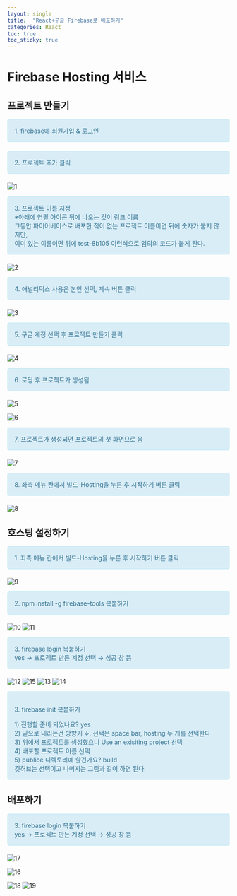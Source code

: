 ```yaml
---
layout: single
title:  "React+구글 Firebase로 배포하기"
categories: React
toc: true
toc_sticky: true
---
```


# Firebase Hosting 서비스

## 프로젝트 만들기

<div style="padding: 15px; border: 1px solid transparent; border-color: transparent; margin-bottom: 20px; border-radius: 4px; color: #31708f; background-color: #d9edf7; border-color: #bce8f1;">
  <div>1. firebase에 회원가입 & 로그인</div>
</div>

<div style="padding: 15px; border: 1px solid transparent; border-color: transparent; margin-bottom: 20px; border-radius: 4px; color: #31708f; background-color: #d9edf7; border-color: #bce8f1;">
  <div>2. 프로젝트 추가 클릭</div>
</div>

  ![1](https://github.com/chlwlstlf/portfolio/assets/63334368/a5df2403-3100-4318-bdfd-f4efbf3106ef)

<div style="padding: 15px; border: 1px solid transparent; border-color: transparent; margin-bottom: 20px; border-radius: 4px; color: #31708f; background-color: #d9edf7; border-color: #bce8f1;">
  <div>3. 프로젝트 이름 지정</div>
  <div>※아래에 연필 아이콘 뒤에 나오는 것이 링크 이름</div>
  <div>그동안 파이어베이스로 배포한 적이 없는 프로젝트 이름이면 뒤에 숫자가 붙지 않지만,</div>
  <div>이미 있는 이름이면 뒤에 test-8b105 이런식으로 임의의 코드가 붙게 된다.</div>
</div>


  ![2](https://github.com/chlwlstlf/portfolio/assets/63334368/6bacd937-c0a4-4e6f-8613-e6a2cc2cb5c7)

<div style="padding: 15px; border: 1px solid transparent; border-color: transparent; margin-bottom: 20px; border-radius: 4px; color: #31708f; background-color: #d9edf7; border-color: #bce8f1;">
  <div>4. 애널리틱스 사용은 본인 선택, 계속 버튼 클릭</div>
</div>

  ![3](https://github.com/chlwlstlf/portfolio/assets/63334368/d171ac4d-c594-4fdc-ad10-c2c2a123be1d)

<div style="padding: 15px; border: 1px solid transparent; border-color: transparent; margin-bottom: 20px; border-radius: 4px; color: #31708f; background-color: #d9edf7; border-color: #bce8f1;">
  <div>5. 구글 계정 선택 후 프로젝트 만들기 클릭</div>
</div> 

  ![4](https://github.com/chlwlstlf/portfolio/assets/63334368/72853f07-cbca-4ac2-a83d-97cc78b9e814)

<div style="padding: 15px; border: 1px solid transparent; border-color: transparent; margin-bottom: 20px; border-radius: 4px; color: #31708f; background-color: #d9edf7; border-color: #bce8f1;">
  <div>6. 로딩 후 프로젝트가 생성됨</div>
</div>

  ![5](https://github.com/chlwlstlf/portfolio/assets/63334368/254661d1-3d41-4c46-99bf-7b92bb9b2fea)

  ![6](https://github.com/chlwlstlf/portfolio/assets/63334368/4078632a-c1ff-45cc-909c-c481d802491b)

<div style="padding: 15px; border: 1px solid transparent; border-color: transparent; margin-bottom: 20px; border-radius: 4px; color: #31708f; background-color: #d9edf7; border-color: #bce8f1;">
  <div>7. 프로젝트가 생성되면 프로젝트의 첫 화면으로 옴</div>
</div>

  ![7](https://github.com/chlwlstlf/portfolio/assets/63334368/5d326a38-5859-41bf-9bff-622b09150ec9)

<div style="padding: 15px; border: 1px solid transparent; border-color: transparent; margin-bottom: 20px; border-radius: 4px; color: #31708f; background-color: #d9edf7; border-color: #bce8f1;">
  <div>8. 좌측 메뉴 칸에서 빌드-Hosting을 누른 후 시작하기 버튼 클릭</div>
</div>

  ![8](https://github.com/chlwlstlf/portfolio/assets/63334368/a40307b8-1786-44b0-96df-4c88cd574418)

## 호스팅 설정하기

<div style="padding: 15px; border: 1px solid transparent; border-color: transparent; margin-bottom: 20px; border-radius: 4px; color: #31708f; background-color: #d9edf7; border-color: #bce8f1;">
  <div>1. 좌측 메뉴 칸에서 빌드-Hosting을 누른 후 시작하기 버튼 클릭</div>
</div>

  ![9](https://github.com/chlwlstlf/portfolio/assets/63334368/22bb3abf-b7e1-4c0a-a4e3-bd52264c1cc7)

<div style="padding: 15px; border: 1px solid transparent; border-color: transparent; margin-bottom: 20px; border-radius: 4px; color: #31708f; background-color: #d9edf7; border-color: #bce8f1;">
  <div>2. npm install -g firebase-tools 복붙하기</div>
</div>

  ![10](https://github.com/chlwlstlf/portfolio/assets/63334368/0424a0a6-0723-4053-8ce2-165bd1c9c1ad)
  ![11](https://github.com/chlwlstlf/portfolio/assets/63334368/f27a60d4-9cc3-47b5-a6a6-baedcfdf8560)

<div style="padding: 15px; border: 1px solid transparent; border-color: transparent; margin-bottom: 20px; border-radius: 4px; color: #31708f; background-color: #d9edf7; border-color: #bce8f1;">
  <div>3. firebase login 복붙하기</div>
  <div>yes → 프로젝트 만든 계정 선택 → 성공 창 뜸</div>
</div>

  ![12](https://github.com/chlwlstlf/portfolio/assets/63334368/5efe6e48-c18f-4784-bcb8-828eb25211e6)
  ![15](https://github.com/chlwlstlf/portfolio/assets/63334368/714aea30-4090-489f-92a3-246765d4a97f)
  ![13](https://github.com/chlwlstlf/portfolio/assets/63334368/392ff76b-825e-4dec-8b31-81eaf5a32341)
  ![14](https://github.com/chlwlstlf/portfolio/assets/63334368/cb60642b-9fbc-4994-a38f-41a1e8e45125)

<div style="padding: 15px; border: 1px solid transparent; border-color: transparent; margin-bottom: 20px; border-radius: 4px; color: #31708f; background-color: #d9edf7; border-color: #bce8f1;">
  <p>3. firebase init 복붙하기</p>
  <div>1) 진행할 준비 되었나요? yes</div>
  <div>2) 밑으로 내리는건 방향키 ↓, 선택은 space bar, hosting 두 개를 선택한다</div>
  <div>3) 위에서 프로젝트를 생성했으니 Use an exisiting project 선택</div>
  <div>4) 배포할 프로젝트 이름 선택</div>
  <div>5) publice 디렉토리에 할건가요? build</div>
  <div>깃허브는 선택이고 나머지는 그림과 같이 하면 된다.</div>
</div> 

## 배포하기

<div style="padding: 15px; border: 1px solid transparent; border-color: transparent; margin-bottom: 20px; border-radius: 4px; color: #31708f; background-color: #d9edf7; border-color: #bce8f1;">
  <div>3. firebase login 복붙하기</div>
  <div>yes → 프로젝트 만든 계정 선택 → 성공 창 뜸</div>
</div>

![17](https://github.com/chlwlstlf/portfolio/assets/63334368/c26230ba-24d7-4d27-862f-83a226139968)

![16](https://github.com/chlwlstlf/portfolio/assets/63334368/3bffcc6b-b821-41c0-9963-f3a7f33016a8)

![18](https://github.com/chlwlstlf/portfolio/assets/63334368/d6bc9ff5-9899-4531-bc48-17719bffc8b8)
![19](https://github.com/chlwlstlf/portfolio/assets/63334368/d1fbac85-9d86-4396-b506-f4200caae278)
